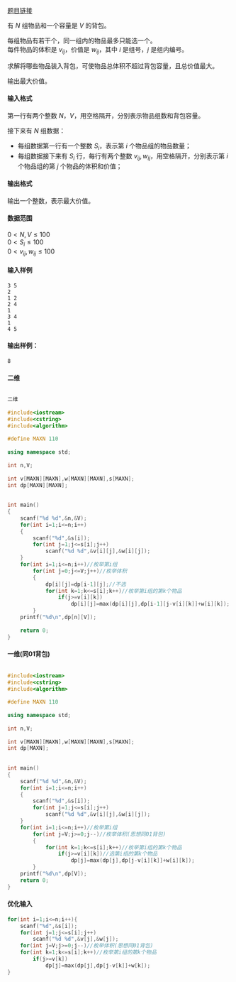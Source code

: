 
[题目链接](https://www.acwing.com/problem/content/9/)

有 $N$ 组物品和一个容量是 $V$ 的背包。

每组物品有若干个，同一组内的物品最多只能选一个。  
每件物品的体积是 $v_{ij}$，价值是 $w_{ij}$，其中 $i$ 是组号，$j$ 是组内编号。

求解将哪些物品装入背包，可使物品总体积不超过背包容量，且总价值最大。

输出最大价值。

#### 输入格式

第一行有两个整数 $N，V$，用空格隔开，分别表示物品组数和背包容量。

接下来有 $N$ 组数据：

*   每组数据第一行有一个整数 $S_i$，表示第 $i$ 个物品组的物品数量；
*   每组数据接下来有 $S_i$ 行，每行有两个整数 $v_{ij}, w_{ij}$，用空格隔开，分别表示第 $i$ 个物品组的第 $j$ 个物品的体积和价值；

#### 输出格式

输出一个整数，表示最大价值。

#### 数据范围

$0 \lt N, V \le 100$  
$0 \lt S_i \le 100$  
$0 \lt v_{ij}, w_{ij} \le 100$

#### 输入样例

    3 5
    2
    1 2
    2 4
    1
    3 4
    1
    4 5
    

#### 输出样例：

    8

#### 二维

```cpp

二维
 
#include<iostream>
#include<cstring>
#include<algorithm>
 
#define MAXN 110
 
using namespace std;
 
int n,V;
 
int v[MAXN][MAXN],w[MAXN][MAXN],s[MAXN];
int dp[MAXN][MAXN];
 
 
int main()
{
    scanf("%d %d",&n,&V);
    for(int i=1;i<=n;i++)
    {
        scanf("%d",&s[i]);
        for(int j=1;j<=s[i];j++)
            scanf("%d %d",&v[i][j],&w[i][j]);
    }
    for(int i=1;i<=n;i++)//枚举第i组
        for(int j=0;j<=V;j++)//枚举体积
        {
            dp[i][j]=dp[i-1][j];//不选
            for(int k=1;k<=s[i];k++)//枚举第i组的第k个物品
                if(j>=v[i][k])
                    dp[i][j]=max(dp[i][j],dp[i-1][j-v[i][k]]+w[i][k]);
        }
    printf("%d\n",dp[n][V]);
 
    return 0;
}
```


#### 一维(同01背包)

```cpp

#include<iostream>
#include<cstring>
#include<algorithm>
 
#define MAXN 110
 
using namespace std;
 
int n,V;
 
int v[MAXN][MAXN],w[MAXN][MAXN],s[MAXN];
int dp[MAXN];
 
 
int main()
{
    scanf("%d %d",&n,&V);
    for(int i=1;i<=n;i++)
    {
        scanf("%d",&s[i]);
        for(int j=1;j<=s[i];j++)
            scanf("%d %d",&v[i][j],&w[i][j]);
    }
    for(int i=1;i<=n;i++)//枚举第i组
        for(int j=V;j>=0;j--)//枚举体积(思想同01背包)
        {
            for(int k=1;k<=s[i];k++)//枚举第i组的第k个物品
                if(j>=v[i][k])//选第i组的第k个物品
                    dp[j]=max(dp[j],dp[j-v[i][k]]+w[i][k]);
        }
    printf("%d\n",dp[V]);
    return 0;
}

```


#### 优化输入

```cpp
for(int i=1;i<=n;i++){
    scanf("%d",&s[i]);
    for(int j=1;j<=s[i];j++)
        scanf("%d %d",&v[j],&w[j]);
    for(int j=V;j>=0;j--)//枚举体积(思想同01背包)
    for(int k=1;k<=s[i];k++)//枚举第i组的第k个物品
        if(j>=v[k])
            dp[j]=max(dp[j],dp[j-v[k]]+w[k]);     
}
```
